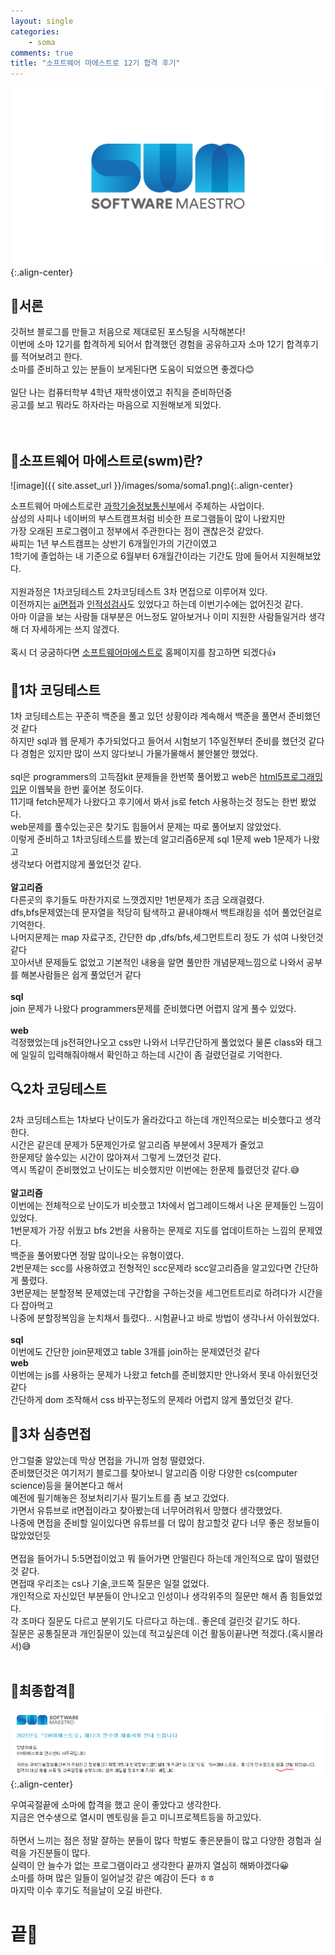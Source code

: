 ```yaml
---
layout: single
categories:
    - soma
comments: true
title: "소프트웨어 마에스트로 12기 합격 후기"
---
```


![image](/assets/images/soma/somalogo.png){:.align-center}

## 📖서론  
깃허브 블로그를 만들고 처음으로 제대로된 포스팅을 시작해본다!  
이번에 소마 12기를 합격하게 되어서 합격했던 경험을 공유하고자 소마 12기 합격후기를 적어보려고 한다.  
소마를 준비하고 있는 분들이 보게된다면 도움이 되었으면 좋겠다😊  
<br>
일단 나는 컴퓨터학부 4학년 재학생이였고 취직을 준비하던중  
공고를 보고 뭐라도 하자라는 마음으로 지원해보게 되었다.  
<br><br>

## 🍳소프트웨어 마에스트로(swm)란?  

![image]({{ site.asset_url }}/images/soma/soma1.png){:.align-center}  

소프트웨어 마에스트로란 <u>과학기술정보통신부</u>에서 주체하는 사업이다.  
삼성의 사피나 네이버의 부스트캠프처럼 비슷한 프로그램들이 많이 나왔지만  
가장 오래된 프로그램이고 정부에서 주관한다는 점이 괜찮은것 같았다.   
싸피는 1년 부스트캠프는 상반기 6개월인가의 기간이였고  
1학기에 졸업하는 내 기준으로 6월부터 6개월간이라는 기간도 맘에 들어서 지원해보았다.  
<br>
지원과정은 1차코딩테스트 2차코딩테스트 3차 면접으로 이루어져 있다.  
이전까지는 <u>ai면접</u>과 <u>인적성검사</u>도 있었다고 하는데 이번기수에는 없어진것 같다.  
아마 이글을 보는 사람들 대부분은 어느정도 알아보거나 이미 지원한 사람들일거라 생각해 더 자세하게는 쓰지 않겠다.  
<br>
혹시 더 궁굼하다면 [소프트웨어마에스트로](https://www.swmaestro.org/sw/main/main.do) 홈페이지를 참고하면 되겠다👍  


## 📝1차 코딩테스트

1차 코딩테스트는 꾸준히 백준을 풀고 있던 상황이라 계속해서 백준을 풀면서 준비했던것 같다  
하지만 sql과 웹 문제가 추가되었다고 들어서 시험보기 1주일전부터 준비를 했던것 같다  
다 경험은 있지만 많이 쓰지 않다보니 가물가물해서 불안불안 했었다.  
<br>
sql은 programmers의 고득점kit 문제들을 한번쭉 풀어봤고 web은 [html5프로그래밍입문](https://rintiantta.github.io/academy-html/guide/chapter1.html) 이웹북을 한번 훑어본 정도이다.  
11기때 fetch문제가 나왔다고 후기에서 봐서 js로 fetch 사용하는것 정도는 한번 봤었다.  
web문제를 풀수있는곳은 찾기도 힘들어서 문제는 따로 풀어보지 않았었다.  
이렇게 준비하고 1차코딩테스트를 봤는데 알고리즘6문제 sql 1문제 web 1문제가 나왔고  
생각보다 어렵지않게 풀었던것 같다.  
<br>
**알고리즘**  
다른곳의 후기들도 마찬가지로 느꼇겠지만 1번문제가 조금 오래걸렸다.  
dfs,bfs문제였는데 문자열을 적당히 탐색하고 끝내야해서 백트래킹을 섞어 풀었던걸로 기억한다.  
나머지문제는 map 자료구조, 간단한 dp ,dfs/bfs,세그먼트트리 정도 가 섞여 나왓던것 같다  
꼬아서낸 문제들도 없었고 기본적인 내용을 알면 풀만한 개념문제느낌으로 나와서 공부를 해본사람들은 쉽게 풀었던거 같다  
<br>
**sql**  
join 문제가 나왔다 programmers문제를 준비했다면 어렵지 않게 풀수 있었다.  
<br>
**web**  
걱정했었는데 js전혀안나오고 css만 나와서 너무간단하게 풀었었다 물론 class와 태그에 일일히 입력해줘야해서 확인하고 하는데 시간이 좀 걸렸던걸로 기억한다.  

## 🔍2차 코딩테스트  

2차 코딩테스트는 1차보다 난이도가 올라갔다고 하는데 개인적으로는 비슷했다고 생각한다.  
시간은 같은데 문제가 5문제인가로 알고리즘 부분에서 3문제가 줄었고  
한문제당 쓸수있는 시간이 많아져서 그렇게 느꼈던것 같다.   
역시 똑같이 준비했었고 난이도는 비슷했지만 이번에는 한문제 틀렸던것 같다.😅  
<br>
**알고리즘**  
이번에는 전체적으로 난이도가 비슷했고 1차에서 업그레이드해서 나온 문제들인 느낌이 있었다.  
1번문제가 가장 쉬웠고 bfs 2번을 사용하는 문제로 지도를 업데이트하는 느낌의 문제였다.  
백준을 풀어봤다면 정말 많이나오는 유형이였다.  
2번문제는 scc를 사용하였고 전형적인 scc문제라 scc알고리즘을 알고있다면 간단하게 풀렸다.  
3번문제는 분할정복 문제였는데 구간합을 구하는것을 세그먼트트리로 하려다가 시간을 다 잡아먹고  
나중에 분할정복임을 눈치채서 틀렸다.. 시험끝나고 바로 방법이 생각나서 아쉬웠었다.  
<br>
**sql**  
이번에도 간단한 join문제였고 table 3개를 join하는 문제였던것 같다
<br>
**web**  
이번에는 js를 사용하는 문제가 나왔고 fetch를 준비했지만 안나와서 못내 아쉬웠던것 같다  
간단하게 dom 조작해서 css 바꾸는정도의 문제라 어렵지 않게 풀었던것 같다.  

## 🎈3차 심층면접  

안그럴줄 알았는데 막상 면접을 가니까 엄청 떨렸었다.  
준비했던것은 여기저기 블로그를 찾아보니 알고리즘 이랑 다양한 cs(computer science)등을 물어본다고 해서  
예전에 필기해놓은 정보처리기사 필기노트를 좀 보고 갔었다.  
가면서 유튜브로 it면접이라고 찾아봤는데 너무어려워서 망했다 생각했었다.  
나중에 면접을 준비할 일이있다면 유튜브를 더 많이 참고할것 같다 너무 좋은 정보들이 많았었던듯  
<br>
면접을 들어가니 5:5면접이었고 뭐 들어가면 안떨린다 하는데 개인적으로 많이 떨렸던것 같다.  
면접때 우리조는 cs나 기술,코드쪽 질문은 일절 없었다.  
개인적으로 자신있던 부분들이 안나오고 인성이나 생각위주의 질문만 해서 좀 힘들었었다.  
각 조마다 질문도 다르고 분위기도 다르다고 하는데.. 좋은데 걸린것 같기도 하다.  
질문은 공통질문과 개인질문이 있는데 적고싶은데 이건 활동이끝나면 적겠다.(혹시몰라서)😅  
<br>

## 🎇최종합격🎇  

![image](/assets/images/soma/soma_complete.PNG){:.align-center}  

우여곡절끝에 소마에 합격을 했고 운이 좋았다고 생각한다.  
지금은 연수생으로 열시미 멘토링을 듣고 미니프로젝트등을 하고있다.  
<br>
하면서 느끼는 점은 정말 잘하는 분들이 많다 학벌도 좋은분들이 많고 다양한 경험과 실력을 가진분들이 많다.  
실력이 안 늘수가 없는 프로그램이라고 생각한다 끝까지 열심히 해봐야겠다😀  
소마를 하며 많은 일들이 일어날것 같은 예감이 든다 ㅎㅎ  
마지막 이수 후기도 적을날이 오길 바란다.
<br>

# 끝👋
